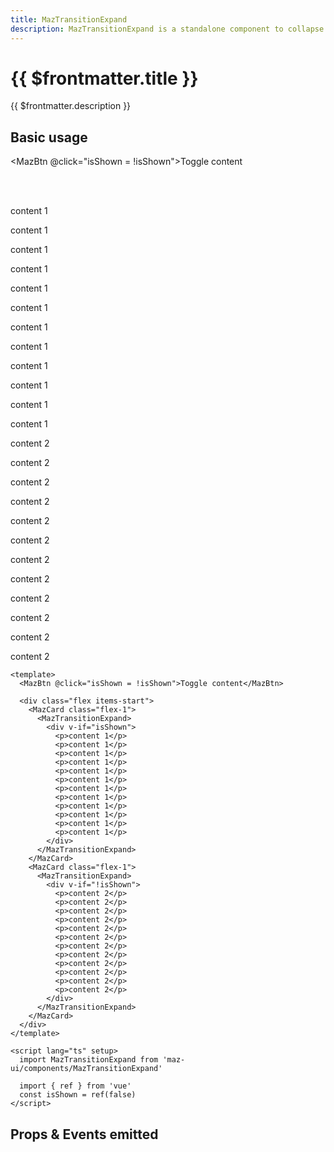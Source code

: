 ```yaml
---
title: MazTransitionExpand
description: MazTransitionExpand is a standalone component to collapse content with animation
---
```


# {{ $frontmatter.title }}

{{ $frontmatter.description }}

<!--@include: ./../mixins/getting-started.md-->

## Basic usage

<MazBtn @click="isShown = !isShown">Toggle content</MazBtn>

<br />
<br />

<ClientOnly>
<div class="flex items-start gap-05">
  <MazCard class="flex-1">
    <MazTransitionExpand>
      <div v-if="isShown">
        <p>content 1</p>
        <p>content 1</p>
        <p>content 1</p>
        <p>content 1</p>
        <p>content 1</p>
        <p>content 1</p>
        <p>content 1</p>
        <p>content 1</p>
        <p>content 1</p>
        <p>content 1</p>
        <p>content 1</p>
        <p>content 1</p>
      </div>
    </MazTransitionExpand>
  </MazCard>
  <MazCard class="flex-1">
    <MazTransitionExpand>
      <div v-if="!isShown">
        <p>content 2</p>
        <p>content 2</p>
        <p>content 2</p>
        <p>content 2</p>
        <p>content 2</p>
        <p>content 2</p>
        <p>content 2</p>
        <p>content 2</p>
        <p>content 2</p>
        <p>content 2</p>
        <p>content 2</p>
        <p>content 2</p>
      </div>
    </MazTransitionExpand>
  </MazCard>
</div>
</ClientOnly>

```vue
<template>
  <MazBtn @click="isShown = !isShown">Toggle content</MazBtn>

  <div class="flex items-start">
    <MazCard class="flex-1">
      <MazTransitionExpand>
        <div v-if="isShown">
          <p>content 1</p>
          <p>content 1</p>
          <p>content 1</p>
          <p>content 1</p>
          <p>content 1</p>
          <p>content 1</p>
          <p>content 1</p>
          <p>content 1</p>
          <p>content 1</p>
          <p>content 1</p>
          <p>content 1</p>
          <p>content 1</p>
        </div>
      </MazTransitionExpand>
    </MazCard>
    <MazCard class="flex-1">
      <MazTransitionExpand>
        <div v-if="!isShown">
          <p>content 2</p>
          <p>content 2</p>
          <p>content 2</p>
          <p>content 2</p>
          <p>content 2</p>
          <p>content 2</p>
          <p>content 2</p>
          <p>content 2</p>
          <p>content 2</p>
          <p>content 2</p>
          <p>content 2</p>
          <p>content 2</p>
        </div>
      </MazTransitionExpand>
    </MazCard>
  </div>
</template>

<script lang="ts" setup>
  import MazTransitionExpand from 'maz-ui/components/MazTransitionExpand'

  import { ref } from 'vue'
  const isShown = ref(false)
</script>
```

## Props & Events emitted

<ComponentPropDoc component="MazTransitionExpand" />

<script lang="ts" setup>
  import { ref } from 'vue'
  const isShown = ref(false)
</script>
